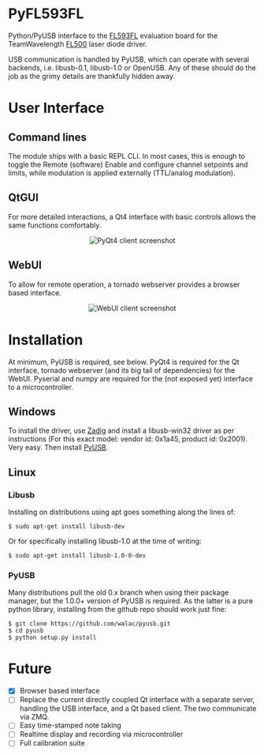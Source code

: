 # PyFL593FL

Python/PyUSB interface to the [FL593FL](http://www.teamwavelength.com/products/product.php?part=154)  evaluation board for the TeamWavelength [FL500](http://www.teamwavelength.com/products/product.php?part=147) laser diode driver.

USB communication is handled by PyUSB, which can operate with several backends, i.e. libusb-0.1, libusb-1.0 or OpenUSB. Any of these should do the job as the grimy details are thankfully hidden away.

# User Interface

## Command lines

The module ships with a basic REPL CLI. In most cases, this is enough to toggle the Remote (software) Enable and configure channel setpoints and limits, while modulation is applied externally (TTL/analog modulation).

## QtGUI

For more detailed interactions, a Qt4 interface with basic controls allows the same functions comfortably.

<p align="center">
  <img
src="https://github.com/wonkoderverstaendige/PyFL593FL/blob/master/docs/interface_client.png?raw=true"
alt="PyQt4 client screenshot"/>
</p>

## WebUI

To allow for remote operation, a tornado webserver provides a browser based interface.

<p align="center">
  <img
src="https://github.com/wonkoderverstaendige/PyFL593FL/blob/master/docs/webui.png?raw=true"
alt="WebUI client screenshot"/>
</p>

# Installation

At minimum, PyUSB is required, see below. PyQt4 is required for the Qt interface, tornado webserver (and its big tail of dependencies) for the WebUI. Pyserial and numpy are required for the (not exposed yet) interface to a microcontroller.

## Windows

To install the driver, use [Zadig](http://zadig.akeo.ie/) and install a libusb-win32 driver as per instructions (For this exact model: vendor id: 0x1a45, product id: 0x2001). Very easy. Then install [PyUSB](https://github.com/walac/pyusb).

## Linux


### Libusb
Installing on distributions using apt goes something along the lines of:

    $ sudo apt-get install libusb-dev
  
Or for specifically installing libusb-1.0 at the time of writing:

    $ sudo apt-get install libusb-1.0-0-dev

### PyUSB

Many distributions pull the old 0.x branch when using their package manager, but the 1.0.0+ version of PyUSB is
required. As the latter is a pure python library, installing from the github repo should work just fine:

    $ git clone https://github.com/walac/pyusb.git
    $ cd pyusb
    $ python setup.py install
 
 
# Future

- [X] Browser based interface
- [ ] Replace the current directly coupled Qt interface with a separate server, handling the USB interface, and a Qt based
client. The two communicate via ZMQ.
- [ ] Easy time-stamped note taking
- [ ] Realtime display and recording via microcontroller
- [ ] Full calibration suite

